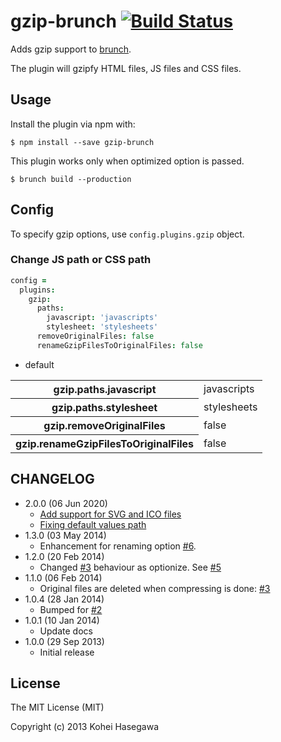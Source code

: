 # gzip-brunch [![Build Status](https://secure.travis-ci.org/banyan/gzip-brunch.png?branch=master)](http://travis-ci.org/banyan/gzip-brunch)

Adds gzip support to [brunch](http://brunch.io).

The plugin will gzipfy HTML files, JS files and CSS files.

## Usage

Install the plugin via npm with:

```
$ npm install --save gzip-brunch
```

This plugin works only when optimized option is passed.

```
$ brunch build --production
```

## Config

To specify gzip options, use `config.plugins.gzip` object.

### Change JS path or CSS path

```coffeescript
config =
  plugins:
    gzip:
      paths:
        javascript: 'javascripts'
        stylesheet: 'stylesheets'
      removeOriginalFiles: false
      renameGzipFilesToOriginalFiles: false
```

* default

<table>
  <tr>
    <th>gzip.paths.javascript</th>
    <td>javascripts</td>
  </tr>
  <tr>
    <th>gzip.paths.stylesheet</th>
    <td>stylesheets</td>
  </tr>
  <tr>
    <th>gzip.removeOriginalFiles</th>
    <td>false</td>
  </tr>
  <tr>
    <th>gzip.renameGzipFilesToOriginalFiles</th>
    <td>false</td>
  </tr>
</table>

## CHANGELOG

* 2.0.0 (06 Jun 2020)
  * [Add support for SVG and ICO files](https://github.com/banyan/gzip-brunch/pull/10)
  * [Fixing default values path](https://github.com/banyan/gzip-brunch/pull/7)
* 1.3.0 (03 May 2014)
  * Enhancement for renaming option [#6](https://github.com/banyan/gzip-brunch/pull/6).
* 1.2.0 (20 Feb 2014)
  * Changed [#3](https://github.com/banyan/gzip-brunch/pull/3) behaviour as optionize. See [#5](https://github.com/banyan/gzip-brunch/pull/5)
* 1.1.0 (06 Feb 2014)
  * Original files are deleted when compressing is done: [#3](https://github.com/banyan/gzip-brunch/pull/3)
* 1.0.4 (28 Jan 2014)
  * Bumped for [#2](https://github.com/banyan/gzip-brunch/issues/2)
* 1.0.1 (10 Jan 2014)
  * Update docs
* 1.0.0 (29 Sep 2013)
  * Initial release

## License

The MIT License (MIT)

Copyright (c) 2013 Kohei Hasegawa
